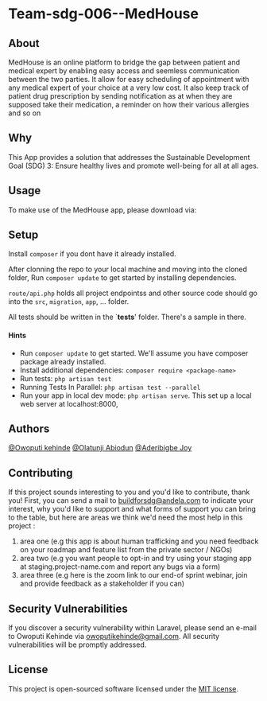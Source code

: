 
# Team-sdg-006--MedHouse
<!-- barebones setup for JavaScript / Node projects replace this with a one-liner phrase describing this project or app

[![Codacy Badge](https://api.codacy.com/project/badge/Grade/f3c3ed5e9ab9444192f1b72c4982f505)](https://app.codacy.com/gh/BuildForSDG/Team-078-EmergencyApp?utm_source=github.com&utm_medium=referral&utm_content=BuildForSDG/Team-078-EmergencyApp&utm_campaign=Badge_Grade_Settings) -->


## About

MedHouse is an online platform to bridge the gap between patient and medical expert by enabling easy access and seemless communication between the two parties. It allow for easy scheduling of appointment with any medical expert of your choice at a very low cost. It also keep track of patient drug prescription by sending notification as at when they are supposed take their medication, a reminder on how their various allergies and so on

## Why

This App provides a solution that addresses the Sustainable Development Goal (SDG) 3: Ensure healthy lives and promote well-being for all at all ages. 

## Usage
To make use of the MedHouse app, please download via: 

## Setup

Install `composer` if you dont have it already installed.

After clonning the repo to your local machine and moving into the cloned folder, Run `composer update` to get started by installing dependencies. 

`route/api.php` holds all project endpointss and other source code should go into the `src`, `migration`, `app`, ...  folder.

All tests should be written in the `__tests__' folder. There's a sample in there.


#### Hints

- Run `composer update` to get started. We'll assume you have composer package already installed.
- Install additional dependencies: `composer require <package-name>`
- Run tests: `php artisan test`
- Running Tests In Parallel: `php artisan test --parallel`
- Run your app in local dev mode: `php artisan serve`. This set up a local web server at localhost:8000,

## Authors

[@Owoputi kehinde](https://github.com/sirkenedy)
[@Olatunji Abiodun](https://github.com/abiodun603)
[@Aderibigbe Joy](https://github.com/aderibigbe-joy)

## Contributing

If this project sounds interesting to you and you'd like to contribute, thank you!
First, you can send a mail to buildforsdg@andela.com to indicate your interest, why you'd like to support and what forms of support you can bring to the table, but here are areas we think we'd need the most help in this project :
1.  area one (e.g this app is about human trafficking and you need feedback on your roadmap and feature list from the private sector / NGOs)
2.  area two (e.g you want people to opt-in and try using your staging app at staging.project-name.com and report any bugs via a form)
3.  area three (e.g here is the zoom link to our end-of sprint webinar, join and provide feedback as a stakeholder if you can)

## Security Vulnerabilities

If you discover a security vulnerability within Laravel, please send an e-mail to Owoputi Kehinde via [owoputikehinde@gmail.com](mailto:owoputikehinde@gmail.com). All security vulnerabilities will be promptly addressed.

## License

This project is open-sourced software licensed under the [MIT license](https://opensource.org/licenses/MIT).
